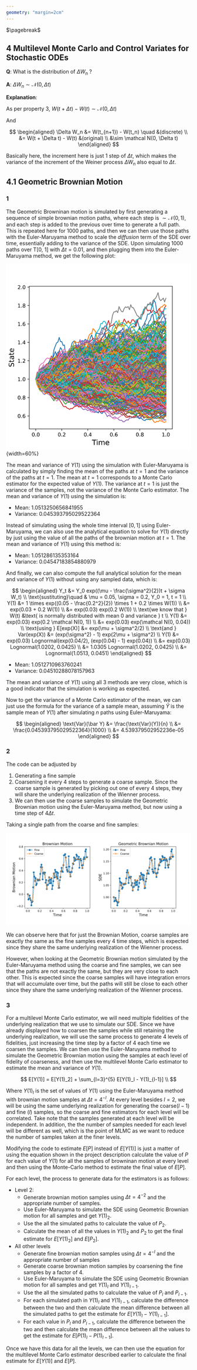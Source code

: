 ```yaml
---
geometry: "margin=2cm"
---
```


$\pagebreak$

## 4 Multilevel Monte Carlo and Control Variates for Stochastic ODEs

**Q**: What is the distribution of $\Delta W_n$ ?

**A**: $\Delta W_n \sim \mathcal N(0, \Delta t)$

**Explanation**:

As per property 3, $W(t + \Delta t) - W(t) \sim \mathcal N (0, \Delta t)$

And

$$
\begin{aligned}
\Delta W_n &= W(t_{n+1}) - W(t_n) \quad &(discrete) \\
&= W(t + \Delta t) - W(t) &(original) \\
&\sim \mathcal N(0, \Delta t)
\end{aligned}
$$

Basically here, the increment here is just 1 step of $\Delta t$, which makes the variance of the increment of the Weiner process $\Delta W_n$ also equal to $\Delta t$.

## 4.1 Geometric Brownian Motion

### 1

The Geometric Browninan motion is simulated by first generating a sequence of simple brownian motion paths, where each step is $\sim \mathcal N (0, 1)$, and each step is added to the previous over time to generate a full path. This is repeated here for 1000 paths, and then we can then use those paths with the Euler-Maruyama method to scale the _diffusion_ term of the SDE over time, essentially adding to the variance of the SDE. Upon simulating 1000 paths over T[0, 1] with $\Delta t = 0.01$, and then plugging them into the Euler-Maruyama method, we get the following plot:

![Geometric Brownian Motion](figs/4.1.svg){width=60%}

The mean and variance of $Y(1)$ using the simulation with Euler-Maruyama is calculated by simply finding the mean of the paths at $t=1$ and the variance of the paths at $t=1$. The mean at $t=1$ corresponds to a Monte Carlo estimator for the expected value of $Y(1)$. The variance at $t=1$ is just the variance of the samples, not the variance of the Monte Carlo estimator. The mean and variance of $Y(1)$ using the simulation is:

- Mean: 1.0513250656841955
- Variance: 0.045393795029522364

Instead of simulating using the whole time interval $[0, 1]$ using Euler-Maruyama, we can also use the analytical equation to solve for $Y(1)$ directly by just using the value of all the paths of the brownian motion at $t=1$. The mean and variance of $Y(1)$ using this method is:

- Mean: 1.051286135353164
- Variance: 0.04547183854880979

And finally, we can also compute the full analytical solution for the mean and variance of $Y(1)$ without using any sampled data, which is:

$$
\begin{aligned}
Y_t &= Y_0 exp((\mu - \frac{\sigma^2}{2})t + \sigma W_t) \\
\text{sustituting}\quad & \mu = 0.05, \sigma = 0.2, Y_0 = 1, t = 1 \\
Y(1) &= 1 \times exp((0.05 - \frac{0.2^2}{2}) \times 1 + 0.2 \times W(1)) \\
&= exp(0.03 + 0.2 W(1)) \\
&= exp(0.03)  exp(0.2 W(1)) \\
\text{we know that } W(t) &\text{ is normally distributed with mean 0 and variance } t \\
Y(1) &= exp(0.03) exp(0.2 \mathcal N(0, 1)) \\
&= exp(0.03) exp(\mathcal N(0, 0.04)) \\
\text{using } E[exp(X)] &= exp(\mu + \sigma^2/2) \\
\text{and } Var(exp(X)) &= (exp(\sigma^2) - 1) exp(2\mu + \sigma^2) \\
Y(1) &= exp(0.03) Lognormal(exp(0.04/2), (exp(0.04) - 1) exp(0.04)) \\
&= exp(0.03) Lognormal(1.0202, 0.0425) \\
&= 1.0305 Lognormal(1.0202, 0.0425) \\
&= Lognormal(1.0513, 0.0451)
\end{aligned}
$$

- Mean: 1.0512710963760241
- Variance: 0.04510288078157963

The mean and variance of $Y(1)$ using all 3 methods are very close, which is a good indicator that the simulation is working as expected.

Now to get the variance of a Monte Carlo estimator of the mean, we can just use the formula for the variance of a sample mean, assuming $\bar Y$ is the sample mean of $Y(1)$ after simulating $n$ paths using Euler-Maruyama:

$$
\begin{aligned}
\text{Var}(\bar Y) &= \frac{\text{Var}(Y)}{n} \\
&= \frac{0.045393795029522364}{1000} \\
&= 4.539379502952236e-05
\end{aligned}
$$

### 2

The code can be adjusted by

1. Generating a fine sample
2. Coarsening it every 4 steps to generate a coarse sample. Since the coarse sample is generated by picking out one of every 4 steps, they will share the underlying realization of the Wienner process.
3. We can then use the coarse samples to simulate the Geometric Brownian motion using the Euler-Maruyama method, but now using a time step of $4\Delta t$.

Taking a single path from the coarse and fine samples:

![Coarse and fine samples of Brownian motion](figs/4.2.svg)

We can observe here that for just the Brownian Motion, coarse samples are exactly the same as the fine samples every 4 time steps, which is expected since they share the same underlying realization of the Wienner process.

However, when looking at the Geometric Brownian motion simulated by the Euler-Maruyama method using the coarse and fine samples, we can see that the paths are not exactly the same, but they are very close to each other. This is expected since the coarse samples will have integration errors that will accumulate over time, but the paths will still be close to each other since they share the same underlying realization of the Wienner process.

### 3

For a multilevel Monte Carlo estimator, we will need multiple fidelities of the underlying realization that we use to simulate our SDE. Since we have already displayed how to coarsen the samples while still retaining the underlying realization, we will use the same process to generate 4 levels of fidelities, just increasing the time step by a factor of 4 each time we coarsen the samples. We can then use the Euler-Maruyama method to simulate the Geometric Brownian motion using the samples at each level of fidelity of coarseness, and then use the multilevel Monte Carlo estimator to estimate the mean and variance of $Y(1)$.

$$
E[Y(1)] = E[Y(1)_2] + \sum_{l=3}^{5} E[Y(1)_l - Y(1)_{l-1}] \\
$$

Where $Y(1)_l$ is the set of values of $Y(1)$ using the Euler-Maruyama method with brownian motion samples at $\Delta t = 4^{-l}$. At every level besides $l=2$, we will be using the same underlying realization for generating the coarse($l-1$) and fine ($l$) samples, so the coarse and fine estimators for each level will be correlated. Take note that the samples generated at each level will be independent. In addition, the the number of samples needed for each level will be different as well, which is the point of MLMC as we want to reduce the number of samples taken at the finer levels.

Modifying the code to estimate $E[P]$ instead of $E[Y(1)]$ is just a matter of using the equation shown in the project description calculate the value of $P$ for each value of $Y(1)$ for all the samples of browninan motion at every level and then using the Monte-Carlo method to estimate the final value of $E[P]$.

For each level, the process to generate data for the estimators is as follows:

- Level 2:
  - Generate brownian motion samples using $\Delta t = 4^{-2}$ and the appropriate number of samples.
  - Use Euler-Maruyama to simulate the SDE using Geometric Brownian motion for all samples and get $Y(1)_2$.
  - Use the all the simulated paths to calculate the value of $P_2$.
  - Calculate the mean of all the values in $Y(1)_2$ and $P_2$ to get the final estimate for $E[Y(1)_2]$ and $E[P_2]$.
- All other levels
  - Generate fine brownian motion samples using $\Delta t = 4^{-l}$ and the appropriate number of samples
  - Generate coarse brownian motion samples by coarsening the fine samples by a factor of 4.
  - Use Euler-Maruyama to simulate the SDE using Geometric Brownian motion for all samples and get $Y(1)_l$ and $Y(1)_{l-1}$.
  - Use the all the simulated paths to calculate the value of $P_l$ and $P_{l-1}$.
  - For each simulated path in $Y(1)_l$ and $Y(1)_{l-1}$, calculate the difference between the two and then calculate the mean difference between all the simulated paths to get the estimate for $E[Y(1)_l - Y(1)_{l-1}]$.
  - For each value in $P_l$ and $P_{l-1}$, calculate the difference between the two and then calculate the mean difference between all the values to get the estimate for $E[P(1)_l - P(1)_{l-1}]$.

Once we have this data for all the levels, we can then use the equation for the multilevel Monte Carlo estimator described earlier to calculate the final estimate for $E[Y(1)]$ and $E[P]$.
